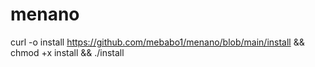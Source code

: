 # menano
curl -o install https://github.com/mebabo1/menano/blob/main/install && chmod +x install && ./install
